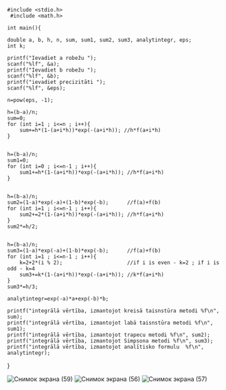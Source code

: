     #include <stdio.h>
     #include <math.h>

    int main(){
    
    double a, b, h, n, sum, sum1, sum2, sum3, analytintegr, eps;                 
    int k;   
    
    printf("Ievadiet a robežu ");                                      
    scanf("%lf", &a);                                               
    printf("Ievadiet b robežu ");                       
    scanf("%lf", &b);                                               
    printf("ievadiet precizitāti ");            
    scanf("%lf", &eps);                                                                                                
    
    n=pow(eps, -1);
  
    h=(b-a)/n;
    sum=0;
    for (int i=1 ; i<=n ; i++){
        sum+=h*(1-(a+i*h))*exp(-(a+i*h)); //h*f(a+i*h)
    }
    
    
    h=(b-a)/n;
    sum1=0;
    for (int i=0 ; i<=n-1 ; i++){
        sum1+=h*(1-(a+i*h))*exp(-(a+i*h)); //h*f(a+i*h)
    }
    
    
    h=(b-a)/n;
    sum2=(1-a)*exp(-a)+(1-b)*exp(-b);      //f(a)+f(b)
    for (int i=1 ; i<=n-1 ; i++){
        sum2+=2*(1-(a+i*h))*exp(-(a+i*h)); //h*f(a+i*h)
    }
    sum2*=h/2;
        
        
    h=(b-a)/n;
    sum3=(1-a)*exp(-a)+(1-b)*exp(-b);      //f(a)+f(b)
    for (int i=1 ; i<=n-1 ; i++){
        k=2+2*(i % 2);                     //if i is even - k=2 ; if i is odd - k=4
        sum3+=k*(1-(a+i*h))*exp(-(a+i*h)); //k*f(a+i*h)
    }
    sum3*=h/3;
    
    analytintegr=exp(-a)*a+exp(-b)*b;
    
    printf("integrālā vērtība, izmantojot kreisā taisnstūra metodi %f\n", sum);
    printf("integrālā vērtība, izmantojot labā taisnstūra metodi %f\n", sum1);
    printf("integrālā vērtība, izmantojot trapecu metodi %f\n", sum2);
    printf("integrālā vērtība, izmantojot Simpsona metodi %f\n", sum3);
    printf("integrālā vērtība, izmantojot analītisko formulu  %f\n", analytintegr);
    
    
    
    
}

![Снимок экрана (59)](https://user-images.githubusercontent.com/71380657/103816463-ad0e8780-506d-11eb-9fa3-3db7b2d3652e.png)
![Снимок экрана (56)](https://user-images.githubusercontent.com/71380657/103815962-d67ae380-506c-11eb-8a84-1f0c01a58f51.png)
![Снимок экрана (57)](https://user-images.githubusercontent.com/71380657/103815965-d7137a00-506c-11eb-81c0-9223bb5b7c3e.png)
